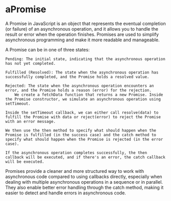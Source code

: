 # aPromise
A Promise in JavaScript is an object that represents the eventual completion (or failure) of an asynchronous operation, and it allows you to handle the result or error when the operation finishes. Promises are used to simplify asynchronous programming and make it more readable and manageable.

A Promise can be in one of three states:

    Pending: The initial state, indicating that the asynchronous operation has not yet completed.

    Fulfilled (Resolved): The state when the asynchronous operation has successfully completed, and the Promise holds a resolved value.

    Rejected: The state when the asynchronous operation encounters an error, and the Promise holds a reason (error) for the rejection.
        We create a fetchData function that returns a new Promise. Inside the Promise constructor, we simulate an asynchronous operation using setTimeout.

    Inside the setTimeout callback, we can either call resolve(data) to fulfill the Promise with data or reject(error) to reject the Promise with an error message.

    We then use the then method to specify what should happen when the Promise is fulfilled (in the success case) and the catch method to specify what should happen when the Promise is rejected (in the error case).

    If the asynchronous operation completes successfully, the then callback will be executed, and if there's an error, the catch callback will be executed.

Promises provide a cleaner and more structured way to work with asynchronous code compared to using callbacks directly, especially when dealing with multiple asynchronous operations in a sequence or in parallel. They also enable better error handling through the catch method, making it easier to detect and handle errors in asynchronous code.

